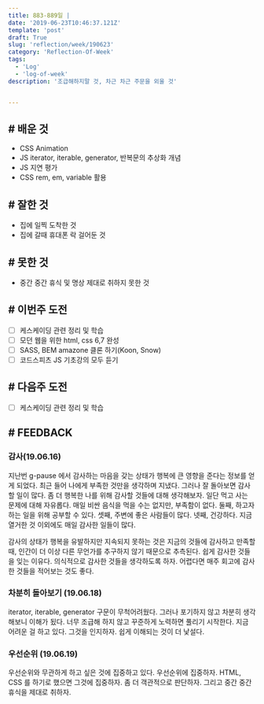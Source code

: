 ```yaml
---
title: 883-889일 | 
date: '2019-06-23T10:46:37.121Z'
template: 'post'
draft: True
slug: 'reflection/week/190623'
category: 'Reflection-Of-Week'
tags:
  - 'Log'
  - 'log-of-week'
description: '조급해하지말 것, 차근 차근 주문을 외울 것'


---
```


## # 배운 것

- CSS Animation 
- JS iterator, iterable, generator, 반복문의 추상화 개념
- JS 지연 평가
- CSS rem, em, variable 활용

## # 잘한 것

- 집에 일찍 도착한 것
- 집에 갈때 휴대폰 락 걸어둔 것

## # 못한 것

- 중간 중간 휴식 및 명상 제대로 취하지 못한 것

## # 이번주 도전
- [ ] 케스케이딩 관련 정리 및 학습 
- [ ] 모던 웹을 위한 html, css 6,7 완성
- [ ] SASS, BEM amazone 클론 하기(Koon, Snow)
- [ ] 코드스피츠 JS 기초강의 모두 듣기

## # 다음주 도전

- [ ] 케스케이딩 관련 정리 및 학습 


## # FEEDBACK

### 감사(19.06.16)

 지난번 g-pause 에서 감사하는 마음을 갖는 상태가 행복에 큰 영향을 준다는 정보를 얻게 되었다. 최근 들어 나에게 부족한 것만을 생각하며 지냈다. 그러나 잘 돌아보면 감사할 일이 많다. 좀 더 행복한 나를 위해 감사할 것들에 대해 생각해보자. 일단 먹고 사는 문제에 대해 자유롭다. 매일 비싼 음식을 먹을 수는 없지만, 부족함이 없다. 둘째, 하고자 하는 일을 위해 공부할 수 있다. 셋째, 주변에 좋은 사람들이 많다. 넷째, 건강하다. 지금 열거한 것 이외에도 매일 감사한 일들이 많다. 

 감사의 상태가 행복을 유발하지만 지속되지 못하는 것은 지금의 것들에 감사하고 만족할 때, 인간이 더 이상 다른 무언가를 추구하지 않기 때문으로 추측된다. 쉽게 감사한 것들을 잊는 이유다. 의식적으로 감사한 것들을 생각하도록 하자. 어렵다면 매주 회고에 감사한 것들을 적어보는 것도 좋다. 

### 차분히 돌아보기 (19.06.18)

iterator, iterable, generator 구문이 무척어려웠다. 그러나 포기하지 않고 차분히 생각해보니 이해가 됬다. 너무 조급해 하지 않고 꾸준하게 노력하면 풀리기 시작한다. 지금 어려운 걸 하고 있다. 그것을 인지하자. 쉽게 이해되는 것이 더 낯설다. 

### 우선순위 (19.06.19) 

우선순위와 무관하게 하고 싶은 것에 집중하고 있다. 우선순위에 집중하자. HTML, CSS 를 하기로 했으면 그것에 집중하자. 좀 더 객관적으로 판단하자. 그리고 중간 중간 휴식을 제대로 취하자. 



  